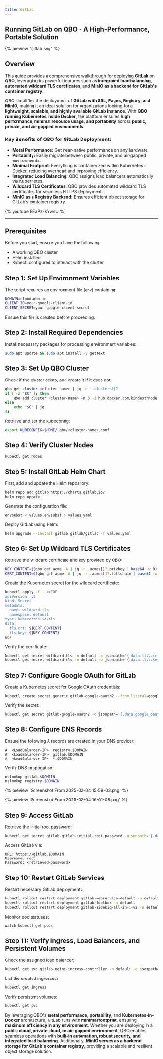 ```yaml
---
title: GitLab
---
```


## Running GitLab on QBO - A High-Performance, Portable Solution

{% preview "gitlab.svg" %}

## Overview

This guide provides a comprehensive walkthrough for deploying **GitLab** on **QBO**, leveraging its powerful features such as **integrated load balancing**, **automated wildcard TLS certificates**, and **MinIO as a backend for GitLab's container registry**.

QBO simplifies the deployment of **GitLab with SSL, Pages, Registry, and MinIO**, making it an ideal solution for organizations looking for a **lightweight, scalable, and highly available GitLab instance**. With **QBO running Kubernetes inside Docker**, the platform ensures **high performance, minimal resource usage, and portability** across **public, private, and air-gapped environments**.

### **Key Benefits of QBO for GitLab Deployment:**

- **Metal Performance:** Get near-native performance on any hardware.
- **Portability:** Easily migrate between public, private, and air-gapped environments.
- **Minimal Footprint:** Everything is containerized within Kubernetes in Docker, reducing overhead and improving efficiency.
- **Integrated Load Balancing:** QBO assigns load balancers automatically via Kubernetes.
- **Wildcard TLS Certificates:** QBO provides automated wildcard TLS certificates for seamless HTTPS deployment.
- **MinIO as a Registry Backend:** Ensures efficient object storage for GitLab’s container registry.

{% youtube BEaPz-kYwsU %}

---

## Prerequisites

Before you start, ensure you have the following:

- A working QBO cluster
- Helm installed
- Kubectl configured to interact with the cluster

## Step 1: Set Up Environment Variables

The script requires an environment file (`env`) containing:

```sh
DOMAIN=cloud.qbo.io
CLIENT_ID=your-google-client-id
CLIENT_SECRET=your-google-client-secret
```

Ensure this file is created before proceeding.

## Step 2: Install Required Dependencies

Install necessary packages for processing environment variables:

```sh
sudo apt update && sudo apt install -y gettext
```

## Step 3: Set Up QBO Cluster

Check if the cluster exists, and create it if it does not:

```sh
qbo get cluster <cluster-name> | jq -e '.clusters[]?'
if [ -z "$C" ]; then
    qbo add cluster <cluster-name> -n 3 -i hub.docker.com/kindest/node:v1.32.0 | jq
else
    echo "$C" | jq
fi
```

Retrieve and set the kubeconfig:

```sh
export KUBECONFIG=$HOME/.qbo/<cluster-name>.conf
```

## Step 4: Verify Cluster Nodes

```sh
kubectl get nodes
```

## Step 5: Install GitLab Helm Chart

First, add and update the Helm repository:

```sh
helm repo add gitlab https://charts.gitlab.io/
helm repo update
```

Generate the configuration file:

```sh
envsubst < values.envsubst > values.yaml
```

Deploy GitLab using Helm:

```sh
helm upgrade --install gitlab gitlab/gitlab -f values.yaml
```

## Step 6: Set Up Wildcard TLS Certificates

Retrieve the wildcard certificate and key provided by QBO:

```sh
KEY_CONTENT=$(qbo get acme -A | jq -r .acmes[]?.privkey | base64 -w 0)
CERT_CONTENT=$(qbo get acme -A | jq -r .acmes[]?.fullchain | base64 -w 0)
```

Create the Kubernetes secret for the wildcard certificate:

```sh
kubectl apply -f - <<EOF
apiVersion: v1
kind: Secret
metadata:
  name: wildcard-tls
  namespace: default
type: kubernetes.io/tls
data:
  tls.crt: ${CERT_CONTENT}
  tls.key: ${KEY_CONTENT}
EOF
```

Verify the certificate:

```sh
kubectl get secret wildcard-tls -n default -o jsonpath="{.data.tls\.crt}" | base64 -d
kubectl get secret wildcard-tls -n default -o jsonpath="{.data.tls\.key}" | base64 -d
```

## Step 7: Configure Google OAuth for GitLab

Create a Kubernetes secret for Google OAuth credentials:

```sh
kubectl create secret generic gitlab-google-oauth2 --from-literal=google_oauth2='{"name":"google_oauth2","label":"Google","app_id":"$CLIENT_ID","app_secret":"$CLIENT_SECRET","args":{"access_type":"offline","approval_prompt":""}}' --namespace=default
```

Verify the secret:

```sh
kubectl get secret gitlab-google-oauth2 -o jsonpath='{.data.google_oauth2}' | base64 --decode | jq
```

## Step 8: Configure DNS Records

Ensure the following A records are created in your DNS provider:

```
A  <LoadBalancer-IP>  registry.$DOMAIN
A  <LoadBalancer-IP>  gitlab.$DOMAIN
A  <LoadBalancer-IP>  *.$DOMAIN
```

Verify DNS propagation:

```sh
nslookup gitlab.$DOMAIN
nslookup registry.$DOMAIN
```

{% preview 'Screenshot From 2025-02-04 15-59-03.png' %}

{% preview 'Screenshot From 2025-02-04 16-01-08.png' %}

## Step 9: Access GitLab

Retrieve the initial root password:

```sh
kubectl get secret gitlab-gitlab-initial-root-password -ojsonpath='{.data.password}' | base64 --decode ; echo
```

Access GitLab via:

```
URL: https://gitlab.$DOMAIN
Username: root
Password: <retrieved-password>
```

## Step 10: Restart GitLab Services

Restart necessary GitLab deployments:

```sh
kubectl rollout restart deployment gitlab-webservice-default -n default
kubectl rollout restart deployment gitlab-toolbox -n default
kubectl rollout restart deployment gitlab-sidekiq-all-in-1-v2 -n default
```

Monitor pod statuses:

```sh
watch kubectl get pods
```

## Step 11: Verify Ingress, Load Balancers, and Persistent Volumes

Check the assigned load balancer:

```sh
kubectl get svc gitlab-nginx-ingress-controller -n default -o jsonpath="{.status.loadBalancer.ingress[0].ip}"
```

List the created ingresses:

```sh
kubectl get ingress
```

Verify persistent volumes:

```sh
kubectl get pvc
```

By leveraging QBO's **metal performance**, **portability**, and **Kubernetes-in-Docker** architecture, GitLab runs with **minimal footprint**, ensuring **maximum efficiency in any environment**. Whether you are deploying in a **public cloud, private cloud, or air-gapped environment**, QBO enables seamless operations with **built-in automation, robust security, and integrated load balancing**. Additionally, **MinIO serves as a backend storage for GitLab's container registry**, providing a scalable and resilient object storage solution.
